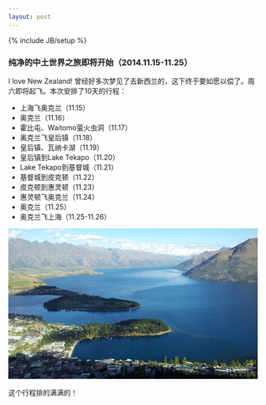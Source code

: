 ```yaml
---
layout: post
---
```

{% include JB/setup %}



### 纯净的中土世界之旅即将开始（2014.11.15-11.25）


I love New Zealand! 曾经好多次梦见了去新西兰的，这下终于要如愿以偿了。周六即将起飞。本次安排了10天的行程：

* 上海飞奥克兰（11.15）
* 奥克兰（11.16）
* 霍比屯、Waitomo萤火虫洞（11.17）
* 奥克兰飞皇后镇（11.18）
* 皇后镇、瓦纳卡湖（11.19）
* 皇后镇到Lake Tekapo（11.20）
* Lake Tekapo到基督城（11.21）
* 基督城到皮克顿（11.22）
* 皮克顿到惠灵顿（11.23）
* 惠灵顿飞奥克兰（11.24）
* 奥克兰（11.25）
* 奥克兰飞上海（11.25-11.26）

![皇后镇](/assert/queenstown.jpg)


这个行程排的满满的！